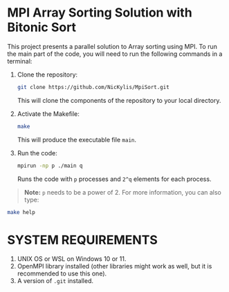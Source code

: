 # MPI Array Sorting Solution with Bitonic Sort

This project presents a parallel solution to Array sorting using MPI. To run the main part of the code, you will need to run the following commands in a terminal:

1. Clone the repository:
   ```bash
   git clone https://github.com/NicKylis/MpiSort.git
   ```
   This will clone the components of the repository to your local directory.

2. Activate the Makefile:
   ```bash
   make
   ```
   This will produce the executable file `main`.

3. Run the code:
   ```bash
   mpirun -np p ./main q
   ```
   Runs the code with `p` processes and `2^q` elements for each process.

> **Note:** `p` needs to be a power of 2. For more information, you can also type:
   ```bash
   make help
   ```

# SYSTEM REQUIREMENTS

1. UNIX OS or WSL on Windows 10 or 11.
2. OpenMPI library installed (other libraries might work as well, but it is recommended to use this one).
3. A version of `.git` installed.

